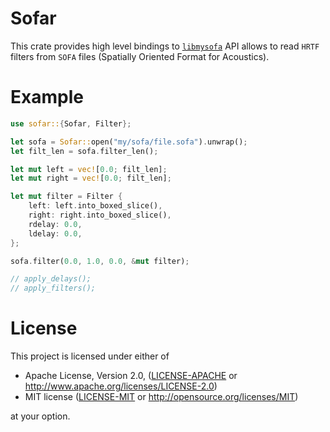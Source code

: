 # Sofar
This crate provides high level bindings to [`libmysofa`](https://github.com/hoene/libmysofa)
API allows to read `HRTF` filters from `SOFA` files (Spatially Oriented Format
for Acoustics).

# Example

```rust
use sofar::{Sofar, Filter};

let sofa = Sofar::open("my/sofa/file.sofa").unwrap();
let filt_len = sofa.filter_len();

let mut left = vec![0.0; filt_len];
let mut right = vec![0.0; filt_len];

let mut filter = Filter {
    left: left.into_boxed_slice(),
    right: right.into_boxed_slice(),
    rdelay: 0.0,
    ldelay: 0.0,
};

sofa.filter(0.0, 1.0, 0.0, &mut filter);

// apply_delays();
// apply_filters();
```

# License

This project is licensed under either of

 * Apache License, Version 2.0, ([LICENSE-APACHE](LICENSE-APACHE) or
   http://www.apache.org/licenses/LICENSE-2.0)
 * MIT license ([LICENSE-MIT](LICENSE-MIT) or
   http://opensource.org/licenses/MIT)

at your option.

